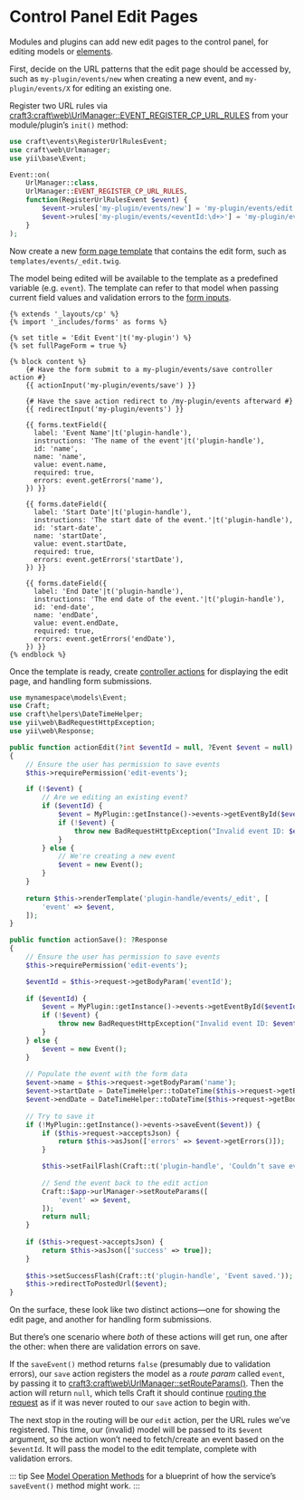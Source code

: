 # Control Panel Edit Pages

Modules and plugins can add new edit pages to the control panel, for editing models or [elements](./element-types.md).

First, decide on the URL patterns that the edit page should be accessed by, such as `my-plugin/events/new` when creating a new event, and `my-plugin/events/X` for editing an existing one.

Register two URL rules via <craft3:craft\web\UrlManager::EVENT_REGISTER_CP_URL_RULES> from your module/plugin’s `init()` method:

```php
use craft\events\RegisterUrlRulesEvent;
use craft\web\Urlmanager;
use yii\base\Event;

Event::on(
    UrlManager::class,
    UrlManager::EVENT_REGISTER_CP_URL_RULES,
    function(RegisterUrlRulesEvent $event) {
        $event->rules['my-plugin/events/new'] = 'my-plugin/events/edit';
        $event->rules['my-plugin/events/<eventId:\d+>'] = 'my-plugin/events/edit';
    }
);
```

Now create a new [form page template](./cp-templates.md#form-pages) that contains the edit form, such as `templates/events/_edit.twig`.

The model being edited will be available to the template as a predefined variable (e.g. `event`). The template can refer to that model when passing current field values and validation errors to the [form inputs](./cp-templates.md#form-inputs).

```twig
{% extends '_layouts/cp' %}
{% import '_includes/forms' as forms %}

{% set title = 'Edit Event'|t('my-plugin') %}
{% set fullPageForm = true %}

{% block content %}
    {# Have the form submit to a my-plugin/events/save controller action #}
    {{ actionInput('my-plugin/events/save') }}
    
    {# Have the save action redirect to /my-plugin/events afterward #}
    {{ redirectInput('my-plugin/events') }}

    {{ forms.textField({
      label: 'Event Name'|t('plugin-handle'),
      instructions: 'The name of the event'|t('plugin-handle'),
      id: 'name',
      name: 'name',
      value: event.name,
      required: true,
      errors: event.getErrors('name'),
    }) }}
    
    {{ forms.dateField({
      label: 'Start Date'|t('plugin-handle'),
      instructions: 'The start date of the event.'|t('plugin-handle'),
      id: 'start-date',
      name: 'startDate',
      value: event.startDate,
      required: true,
      errors: event.getErrors('startDate'),
    }) }}
    
    {{ forms.dateField({
      label: 'End Date'|t('plugin-handle'),
      instructions: 'The end date of the event.'|t('plugin-handle'),
      id: 'end-date',
      name: 'endDate',
      value: event.endDate,
      required: true,
      errors: event.getErrors('endDate'),
    }) }}
{% endblock %}
```

Once the template is ready, create [controller actions](./controllers.md) for displaying the edit page, and handling form submissions.

```php
use mynamespace\models\Event;
use Craft;
use craft\helpers\DateTimeHelper;
use yii\web\BadRequestHttpException;
use yii\web\Response;

public function actionEdit(?int $eventId = null, ?Event $event = null): Response
{
    // Ensure the user has permission to save events
    $this->requirePermission('edit-events');

    if (!$event) {
        // Are we editing an existing event?
        if ($eventId) {
            $event = MyPlugin::getInstance()->events->getEventById($eventId);
            if (!$event) {
                throw new BadRequestHttpException("Invalid event ID: $eventId");
            }
        } else {
            // We're creating a new event
            $event = new Event();
        }
    }
    
    return $this->renderTemplate('plugin-handle/events/_edit', [
        'event' => $event,
    ]);
}

public function actionSave(): ?Response
{
    // Ensure the user has permission to save events
    $this->requirePermission('edit-events');

    $eventId = $this->request->getBodyParam('eventId');
    
    if ($eventId) {
        $event = MyPlugin::getInstance()->events->getEventById($eventId);
        if (!$event) {
            throw new BadRequestHttpException("Invalid event ID: $eventId");
        }
    } else {
        $event = new Event();
    }
    
    // Populate the event with the form data
    $event->name = $this->request->getBodyParam('name');
    $event->startDate = DateTimeHelper::toDateTime($this->request->getBodyParam('startDate'));
    $event->endDate = DateTimeHelper::toDateTime($this->request->getBodyParam('endDate'));
    
    // Try to save it
    if (!MyPlugin::getInstance()->events->saveEvent($event)) {
        if ($this->request->acceptsJson) {
            return $this->asJson(['errors' => $event->getErrors()]);
        }

        $this->setFailFlash(Craft::t('plugin-handle', 'Couldn’t save event.'));
        
        // Send the event back to the edit action
        Craft::$app->urlManager->setRouteParams([
            'event' => $event,
        ]);
        return null;
    }
    
    if ($this->request->acceptsJson) {
        return $this->asJson(['success' => true]);
    }
    
    $this->setSuccessFlash(Craft::t('plugin-handle', 'Event saved.'));
    $this->redirectToPostedUrl($event);
}
```

On the surface, these look like two distinct actions—one for showing the edit page, and another for handling form submissions.

But there’s one scenario where _both_ of these actions will get run, one after the other: when there are validation errors on save.

If the `saveEvent()` method returns `false` (presumably due to validation errors), our `save` action registers the model as a _route param_ called `event`, by passing it to <craft3:craft\web\UrlManager::setRouteParams()>. Then the action will return `null`, which tells Craft it should continue [routing the request](../routing.md) as if it was never routed to our `save` action to begin with.

The next stop in the routing will be our `edit` action, per the URL rules we’ve registered. This time, our (invalid) model will be passed to its `$event` argument, so the action won’t need to fetch/create an event based on the `$eventId`. It will pass the model to the edit template, complete with validation errors.

::: tip
See [Model Operation Methods](./services.md#model-operation-methods) for a blueprint of how the service’s `saveEvent()` method might work.
:::
